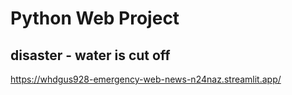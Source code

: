 # Python Web Project
## disaster - water is cut off

https://whdgus928-emergency-web-news-n24naz.streamlit.app/
